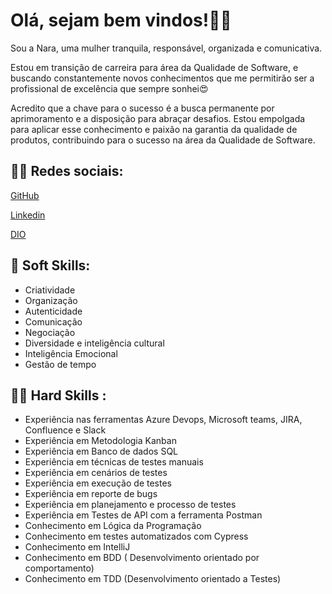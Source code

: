 
# Olá, sejam bem vindos!👩‍💻

Sou a Nara, uma mulher tranquila, responsável, organizada e comunicativa.

Estou em transição de carreira para área da Qualidade de Software, e buscando constantemente novos conhecimentos que me permitirão ser a profissional de excelência que sempre sonhei😍

Acredito que a chave para o sucesso é a busca permanente por aprimoramento e a disposição para abraçar desafios. Estou empolgada para aplicar esse conhecimento e paixão na garantia da qualidade de produtos, contribuindo para o sucesso na área da Qualidade de Software.

## 👩‍💻 Redes sociais:

[GitHub](https://github.com/NaraLice64)

[Linkedin](https://www.linkedin.com/in/naralice22/)

[DIO](https://web.dio.me/users/naralice64?tab=achievements)

## 📃 Soft Skills:
- Criatividade
- Organização 
- Autenticidade
- Comunicação
- Negociação 
- Diversidade e inteligência cultural
- Inteligência Emocional
- Gestão de tempo

## 🙋‍♀️ Hard Skills :
- Experiência nas ferramentas Azure Devops, Microsoft teams, JIRA, Confluence e Slack
- Experiência em Metodologia Kanban
- Experiência em Banco de dados SQL
- Experiência em técnicas de testes manuais
- Experiência em cenários de testes
- Experiência em execução de testes
- Experiência em reporte de bugs
- Experiência em planejamento e processo de testes
- Experiência em Testes de API com a ferramenta Postman
- Conhecimento em Lógica da Programação
- Conhecimento em testes automatizados com Cypress
- Conhecimento em IntelliJ 
- Conhecimento em BDD ( Desenvolvimento orientado por comportamento)
- Conhecimento em TDD (Desenvolvimento orientado a Testes)
